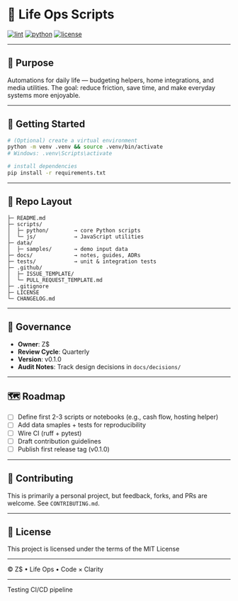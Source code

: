 # 🌱 Life Ops Scripts
[![lint](https://github.com/zacharymplace/life-ops-scripts/actions/workflows/lint.yml/badge.svg?branch=main)](https://github.com/zacharymplace/life-ops-scripts/actions/workflows/lint.yml)
[![python](https://img.shields.io/badge/python-3.11%2B-blue.svg)](https://www.python.org/)
[![license](https://img.shields.io/github/license/zacharymplace/life-ops-scripts)](LICENSE)

---

## 🔧 Purpose
Automations for daily life — budgeting helpers, home integrations, and media utilities.
The goal: reduce friction, save time, and make everyday systems more enjoyable.

---

## 🚀 Getting Started
```bash
# (Optional) create a virtual environment
python -m venv .venv && source .venv/bin/activate
# Windows: .venv\Scripts\activate

# install dependencies
pip install -r requirements.txt
```

---

## 📂 Repo Layout

```life-ops-scripts/
├─ README.md
├─ scripts/
│  ├─ python/        → core Python scripts
│  └─ js/            → JavaScript utilities
├─ data/
│  ├─ samples/       → demo input data
├─ docs/             → notes, guides, ADRs
├─ tests/            → unit & integration tests
├─ .github/
│  ├─ ISSUE_TEMPLATE/
│  └─ PULL_REQUEST_TEMPLATE.md
├─ .gitignore
├─ LICENSE
└─ CHANGELOG.md
```

---

## 🧭 Governance

- **Owner**: Z$
- **Review Cycle**: Quarterly
- **Version**: v0.1.0
- **Audit Notes**: Track design decisions in `docs/decisions/`

---

## 🗺 Roadmap

- [ ] Define first 2-3 scripts or notebooks (e.g., cash flow, hosting helper)
- [ ] Add data smaples + tests for reproducibility
- [ ] Wire CI (ruff + pytest)
- [ ] Draft contribution guidelines
- [ ] Publish first release tag (v0.1.0)

---

## 🤝 Contributing

This is primarily a personal project, but feedback, forks, and PRs are welcome.
See `CONTRIBUTING.md`.

---

## 📜 License

This project is licensed under the terms of the MIT License

---

© Z$ • Life Ops • Code × Clarity

---
Testing CI/CD pipeline
